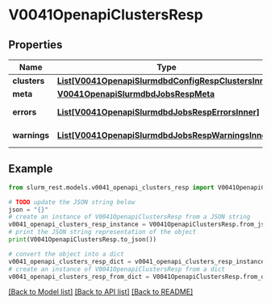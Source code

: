 # V0041OpenapiClustersResp


## Properties

Name | Type | Description | Notes
------------ | ------------- | ------------- | -------------
**clusters** | [**List[V0041OpenapiSlurmdbdConfigRespClustersInner]**](V0041OpenapiSlurmdbdConfigRespClustersInner.md) | clusters | 
**meta** | [**V0041OpenapiSlurmdbdJobsRespMeta**](V0041OpenapiSlurmdbdJobsRespMeta.md) |  | [optional] 
**errors** | [**List[V0041OpenapiSlurmdbdJobsRespErrorsInner]**](V0041OpenapiSlurmdbdJobsRespErrorsInner.md) | Query errors | [optional] 
**warnings** | [**List[V0041OpenapiSlurmdbdJobsRespWarningsInner]**](V0041OpenapiSlurmdbdJobsRespWarningsInner.md) | Query warnings | [optional] 

## Example

```python
from slurm_rest.models.v0041_openapi_clusters_resp import V0041OpenapiClustersResp

# TODO update the JSON string below
json = "{}"
# create an instance of V0041OpenapiClustersResp from a JSON string
v0041_openapi_clusters_resp_instance = V0041OpenapiClustersResp.from_json(json)
# print the JSON string representation of the object
print(V0041OpenapiClustersResp.to_json())

# convert the object into a dict
v0041_openapi_clusters_resp_dict = v0041_openapi_clusters_resp_instance.to_dict()
# create an instance of V0041OpenapiClustersResp from a dict
v0041_openapi_clusters_resp_from_dict = V0041OpenapiClustersResp.from_dict(v0041_openapi_clusters_resp_dict)
```
[[Back to Model list]](../README.md#documentation-for-models) [[Back to API list]](../README.md#documentation-for-api-endpoints) [[Back to README]](../README.md)


